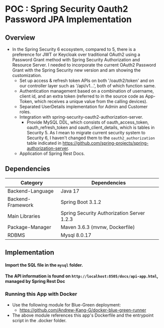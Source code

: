# POC : Spring Security Oauth2 Password JPA Implementation
## Overview

* In the Spring Security 6 ecosystem, compared to 5, there is a preference for JWT or Keycloak over traditional OAuth2 using a Password Grant method with Spring Security Authorization and Resource Server. I needed to incorporate the current OAuth2 Password Grant with the Spring Security new version and am showing the customization.
  * Set up access & refresh token APIs on both '/oauth2/token' and on our controller layer such as '/api/v1...', both of which function same.
  * Authentication management based on a combination of username, client id, and an extra token (referred to in the source code as App-Token, which receives a unique value from the calling devices).
  * Separated UserDetails implementation for Admin and Customer roles.
  * Integration with spring-security-oauth2-authorization-server.
    * Provide MySQL DDL, which consists of oauth\_access\_token, oauth\_refresh\_token and oauth\_client\_details, which is tables in Security 5. As I mean to migrate current security system to Security 6, I haven't changed them to the ``oauth2_authorization`` table indicated in https://github.com/spring-projects/spring-authorization-server.
  * Application of Spring Rest Docs.
## Dependencies

| Category          | Dependencies                               |
|-------------------|--------------------------------------------|
| Backend-Language  | Java 17                                    |
| Backend-Framework | Spring Boot 3.1.2                          |
| Main Libraries    | Spring Security Authorization Server 1.2.3 |
| Package-Manager   | Maven 3.6.3 (mvnw, Dockerfile)             |
| RDBMS             | Mysql 8.0.17                               |

## Implementation

#### Import the SQL file in the ``mysql`` folder.

#### The API information is found on ``http://localhost:8505/docs/api-app.html``, managed by Spring Rest Doc 



### Running this App with Docker
* Use the following module for Blue-Green deployment:
  * https://github.com/Andrew-Kang-G/docker-blue-green-runner
* The above module references this app's Dockerfile and the entrypoint script in the .docker folder.